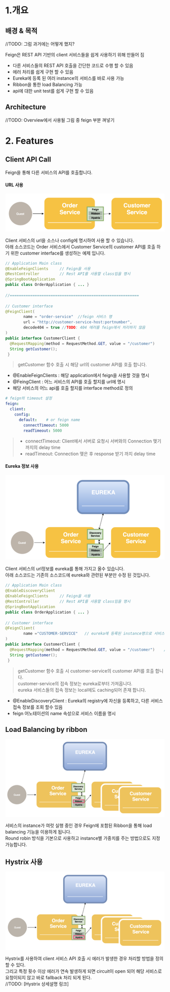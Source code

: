 # 1.개요
## 배경 & 목적
//TODO: 그럼 과거에는 어떻게 했지?  

Feign은 REST API 기반의 client 서비스들을 쉽게 사용하기 위해 만들어 짐  
- 다른 서비스들의 REST API 호출을 간단한 코드로 수행 할 수 있음
- 에러 처리를 쉽게 구현 할 수 있음  
- Eureka에 등록 된 여러 instance의 서비스를 바로 사용 가능
- Ribbon을 통한 load Balancing 가능
- api에 대한 unit test를 쉽게 구현 할 수 있음

## Architecture
//TODO: Overview에서 사용될 그림 중 feign 부분 껴넣기

# 2. Features
## Client API Call
Feign을 통해 다른 서비스의 API를 호출합니다.

#### URL 사용
![](../images/feignNoEureka.png)  

Client 서비스의 url을 소스나 config에 명시하여 사용 할 수 있습니다.  
아래 소스코드는 Order 서비스에서 Customer Service의 customer API를 호출 하기 위한 customer interface를 생성하는 예제 입니다.

```java
// Application Main class
@EnableFeignClients		// Feign을 사용
@RestController			// Rest API를 사용할 class임을 명시
@SpringBootApplication
public class OrderApplication { ... }

//=========================================================

// Customer interface
@FeignClient(
        name = "order-service"  //feign 서비스 명
        url = "http://customer-service-host:portnumber",
        decode404 = true //TODO: 404 에러를 feign에서 처리하지 않음
)
public interface CustomerClient {
  @RequestMapping(method = RequestMethod.GET, value = "/customer")    
  String getCustomer();
 }
```
> getCustomer 함수 호출 시 해당 url의 customer API를 호출 합니다.
- @EnableFeignClients : 해당 application에서 feign을 사용할 것을 명시  
- @FeingClient : 어느 서비스의 API를 호출 할지를 url에 명시  
- 해당 서비스의 어느 api를 호출 할지를 interface method로 정의

```yml
# feign의 timeout 설정
feign:
  client:
    config:
      default:    # or feign name
        connectTimeout: 5000  
        readTimeout: 5000     
```
> - connectTimeout: Client에서 서버로 요청시 서버와의 Connection 맺기 까지의 delay time
> - readTimeout: Connection 맺은 후 response 받기 까지 delay time
#### Eureka 정보 사용
![](../images/feignEureka.png)  

Client 서비스의 url정보를 eureka를 통해 가지고 올수 있습니다.  
아래 소스코드는 기존의 소스코드에 eureka와 관련된 부분만 수정 된 것입니다.

```java
// Application Main class
@EnableDiscoveryClient
@EnableFeignClients		// Feign을 사용
@RestController			// Rest API를 사용할 class임을 명시
@SpringBootApplication
public class OrderApplication { ... }

// Customer interface
@FeignClient(
        name ="CUSTOMER-SERVICE"   // eureka에 등록된 instance명으로 서비스 조회
)
public interface CustomerClient {
  @RequestMapping(method = RequestMethod.GET, value = "/customer")    // customer-service의 customer api 호출
  String getCustomer();
 }
```
> getCustomer 함수 호출 시 customer-service의 customer API를 호출 합니다.  
> customer-service의 접속 정보는 eureka로부터 가져옵니다.  
> eureka 서비스들의 접속 정보는 local에도 caching되어 존재 합니다.  
- @EnableDiscoveryClient : Eureka의 registry에 자신을 등록하고, 다른 서비스 접속 정보를 조회 할수 있음  
- feign 어노테이션의 name 속성으로 서비스 이름을 명시

## Load Balancing by ribbon
![](../images/feignRibbon.png)  

서비스의 instance가 여럿 실행 중인 경우 Feign에 포함된 Ribbon을 통해 load balancing 기능을 이용하게 됩니다.  
Round robin 방식을 기본으로 사용하고 instance별 가중치를 주는 방법으로도 지정 가능합니다.

## Hystrix 사용
![](../images/feignHystrix.png)  

Hystrix를 사용하여 client 서비스 API 호출 시 에러가 발생한 경우 처리할 방법을 정의할 수 있다.  
그리고 특정 횟수 이상 에러가 연속 발생하게 되면 circuit이 open 되어 해당 서비스로 요청이되지 않고 바로 fallback 처리 되게 된다.  
//TODO: [Hystrix 상세설명 링크]

